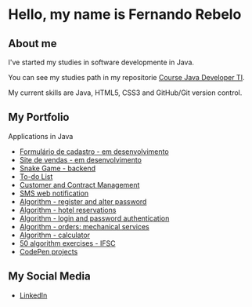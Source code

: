 # Hello, my name is Fernando Rebelo
## About me
I've started my studies in software developmente in Java.

You can see my studies path in my repositorie [Course Java Developer TI](https://github.com/fernandorebelo/curso-developer-ti-java).

My current skills are Java, HTML5, CSS3 and GitHub/Git version control.

## My Portfolio

Applications in Java
- [Formulário de cadastro - em desenvolvimento](https://github.com/fernandorebelo/formulario-banco-de-talentos)
- [Site de vendas - em desenvolvimento](https://github.com/fernandorebelo/site-vendas-gen)
- [Snake Game - backend](https://github.com/fernandorebelo/snake-game-java)
- [To-do List](https://github.com/fernandorebelo/to-do-list-java)
- [Customer and Contract Management](https://github.com/fernandorebelo/ccm-customer-contract-management)
- [SMS web notification](https://github.com/fernandorebelo/dsmeta)
- [Algorithm - register and alter password](https://github.com/fernandorebelo/cadatrar-alterar-senha-java)
- [Algorithm - hotel reservations](https://github.com/fernandorebelo/sistema-cadastro-hotel-oop-java)
- [Algorithm - login and password authentication](https://github.com/fernandorebelo/autenticacao-login-senha-java)
- [Algorithm - orders: mechanical services](https://github.com/fernandorebelo/cadastro-ordem-servico-oop)
- [Algorithm - calculator](https://github.com/fernandorebelo/calculadora-oop)
- [50 algorithm exercises - IFSC](https://github.com/fernandorebelo/exercicios-50-ifsc-java)
- [CodePen projects](https://codepen.io/collection/kNeZPM)

## My Social Media

- [LinkedIn](https://www.linkedin.com/in/fernandorebelodev/)
<!---
fernandorebelo/fernandorebelo is a ✨ special ✨ repository because its `README.md` (this file) appears on your GitHub profile.
You can click the Preview link to take a look at your changes.
--->
